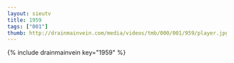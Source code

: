 ```yaml
--- 
layout: sieutv
title: 1959
tags: ["001"]
thumb: http://drainmainvein.com/media/videos/tmb/000/001/959/player.jpg
---
```

{% include drainmainvein key="1959" %} 
